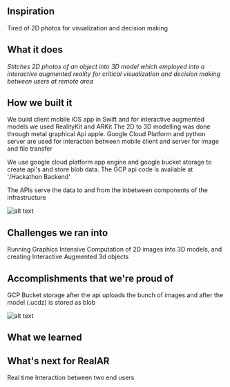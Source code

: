 ## Inspiration
Tired of 2D photos for visualization and decision making
## What it does
*Stitches 2D photos of an object  into 3D model which employed into a interactive augmented reality for critical visualization and decision making between users at remote area*
## How we built it
We build client mobile iOS app in Swift and for interactive augmented models we used RealityKit and ARKit
The 2D to 3D modelling was done through metal graphical Api apple.
Google Cloud Platform and python server are used for interaction between mobile client and server for image and file transfer 

We use google cloud platform app engine and google bucket storage to create api's and store blob data. The GCP api code is available at '/Hackathon Backend'

The APIs serve the data to and from the inbetween components of the infrastructure

![alt text](https://github.com/srirammura/Real-VR/blob/main/Real%20VR%20infrastructure.jpeg)
## Challenges we ran into
Running Graphics Intensive Computation of 2D images into 3D models, and creating Interactive Augmented 3d objects 
## Accomplishments that we're proud of

GCP Bucket storage after the api uploads the bunch of images and after the model (.ucdz) is stored as blob

![alt text](https://github.com/srirammura/Real-VR/blob/main/Screen%20Shot%202021-11-07%20at%209.44.42%20AM.png)
## What we learned

## What's next for RealAR
Real time Interaction between two end users
